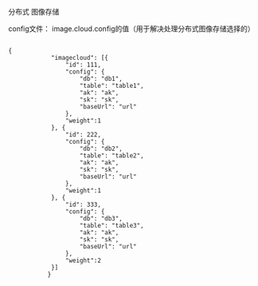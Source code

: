 分布式 图像存储

config文件：
image.cloud.config的值（用于解决处理分布式图像存储选择的）
<pre><code>
{
           	"imagecloud": [{
           		"id": 111,
           		"config": {
           			"db": "db1",
           			"table": "table1",
           			"ak": "ak",
           			"sk": "sk",
           			"baseUrl": "url"
           		},
                "weight":1
           	}, {
           		"id": 222,
           		"config": {
           			"db": "db2",
           			"table": "table2",
           			"ak": "ak",
           			"sk": "sk",
           			"baseUrl": "url"
           		},
                "weight":1
           	}, {
           		"id": 333,
           		"config": {
           			"db": "db3",
           			"table": "table3",
           			"ak": "ak",
           			"sk": "sk",
           			"baseUrl": "url"
           		},
                "weight":2
           	}]
           }
</code></pre>